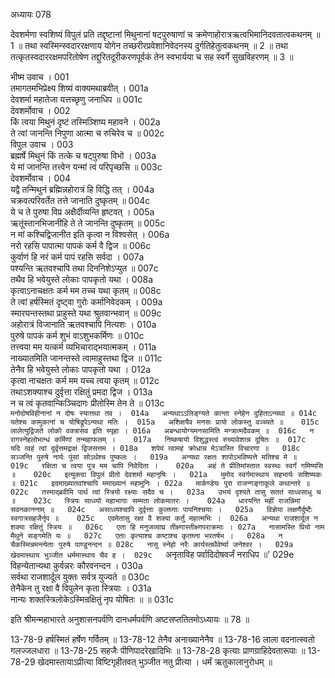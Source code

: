 अध्यायः 078

देवशर्मणा स्वशिष्यं विपुलं प्रति तद्दृष्टानां मिथुनानां षट्पुरुषाणां च क्रमेणाहोरात्रऋत्वभिमानिदवतात्वकथनम् ॥ 1 ॥ तथा स्वस्मिन्स्वदाररक्षणाय योगेन तच्छरीरप्रवेशानिवेदनस्य दुर्गतिहेतुत्वकथनम् ॥ 2 ॥ तथा तत्कृतस्वदाररक्षमपरितोषेण तद्दुरितदूरीकरणपूर्वकं तेन स्वभार्यया च सह स्वर्गे सुखविहरणम् ॥ 3 ॥
	
भीष्म उवाच ।	001  
तमागतमभिप्रेक्ष्य शिष्यं वाक्यमथाब्रवीत् ।	001a  
देवशर्मा महातेजा यत्तच्छृणु जनाधिप ॥	001c  
देवशर्मोवाच ।	002  
किं त्वया मिथुनं दृष्टं तस्मिञ्शिष्य महावने ।	002a  
ते त्वां जानन्ति निपुणा आत्मा च रुचिरेव च ॥	002c  
विपुल उवाच ।	003  
ब्रह्मर्षे मिथुनं किं तत्के च षट्पुरुषा विभो ।	003a  
ये मां जानन्ति तत्त्वेन यन्मां त्वं परिपृच्छसि ॥	003c  
देवशर्मोवाच ।	004  
यद्वै तन्मिथुनं ब्रह्मिन्नहोरात्रं हि विद्धि तत् ।	004a  
चक्रवत्परिवर्तेत तत्ते जानाति दुष्कृतम् ॥	004c  
ये च ते पुरुषा विप्र अक्षैर्दीव्यन्ति हृष्टवत् ।	005a  
ऋतूंस्तानभिजानीहि ते ते जानन्ति दुष्कृतम् ॥	005c  
न मां कश्चिद्विजानीत इति कृत्वा न विश्वसेत् ।	006a  
नरो रहसि पापात्मा पापकं कर्म वै द्विज ॥	006c  
कुर्वाणं हि नरं कर्म पापं रहसि सर्वदा ।	007a  
पश्यन्ति ऋतवश्चापि तथा दिननिशेऽप्युत ॥	007c  
तथैव हि भवेयुस्ते लोकाः पापकृतो यथा ।	008a  
कृत्वाऽनाचक्षतः कर्म मम तच्च यथा कृतम् ॥	008c  
ते त्वां हर्षस्मितं दृष्ट्वा गुरोः कर्मानिवेदकम् ।	009a  
स्मारयन्तस्तथा प्राहुस्ते यथा श्रुतवान्भवान् ॥	009c  
अहोरात्रं विजानाति ऋतवश्चापि नित्यशः ।	010a  
पुरुषे पापकं कर्म शुभं वाऽशुभकर्मिणः ॥	010c  
तत्त्वया मम यत्कर्म व्यभिचाराद्भयात्मकम् ।	011a  
नाख्यातमिति जानन्तस्ते त्वामाहुस्तथा द्विज ॥	011c  
तेनैव हि भवेयुस्ते लोकाः पापकृतो यथा ।	012a  
कृत्वा नाचक्षतः कर्म मम यच्च त्वया कृतम् ॥	012c  
तथाऽशक्याश्च दुर्वृत्ता रक्षितुं प्रमदा द्विज ।	013a  
न च त्वं कृतवान्किञ्चिदागः प्रीतोस्मि तेन ते ॥	013c  
`मनोदोषविहीनानां न दोषः स्यात्तथा तव ।	014a  
अन्यथाऽऽलिङ्ग्यते कान्ता स्नेहेन दुहिताऽन्यथा ॥	014c  
यतेश्च कामुकानां च योषिद्रूपेऽन्यथा मतिः ।	015a  
अशिक्षयैव मनसः प्रायो लोकस्तु वञ्च्यते ॥	015c  
लालेत्युद्विजते लोको वक्त्रासव इति स्पृहा ।	016a  
अबन्धायोग्यमनसामिति मन्त्रात्मदैवकम् ॥	016c  
न रागस्नेहलोभान्धं कर्मिणां तन्महाफलम् ।	017a  
निष्कषायो विशुद्धस्त्वं रुच्यावेशान्न दूषितः ॥	017c  
यदि त्वहं त्वां दुर्वृत्तमद्राक्षं द्विजसत्तम ।	018a  
शपेयं त्वामहं क्रोधान्न मेऽत्रास्ति विचारणा ॥	018c  
सञ्जन्ति पुरुषे नार्यः पुंसां सोऽर्थश्च पुष्कलः ।	019a  
अन्यथा रक्षतः शापोऽभविष्यत्ते मतिश्च मे ॥	019c  
रक्षिता च त्वया पुत्र मम चापि निवेदिता ।	020a  
अहं ते प्रीतिमांस्तात स्वस्थः स्वर्गं गमिष्यसि ॥	020c  
इत्युक्त्वा विपुलं प्रीतो देवशर्मा महानृषिः ।	021a  
मुमोद स्वर्गमास्थाय सहभार्यः सशिष्यकः ॥	021c  
इदमाख्यातवांश्चापि ममाख्यानं महामुनिः ।	022a  
मार्कण्डेयः पुरा राजन्गङ्गाकूले कथान्तरे ॥	022c  
तस्माद्ब्रवीमि पार्थ त्वां स्त्रियो रक्ष्याः सदैव च ।	023a  
उभयं दृश्यते तासु सततं साध्वसाधु च ॥	023c  
स्त्रियः साध्व्यो महाभागाः सम्मता लोकमातरः ।	024a  
धारयन्ति महीं राजन्निमां सवनकाननाम् ॥	024c  
असाध्व्यश्चापि दुर्वृत्ताः कुलघ्नाः पापनिश्चयाः ।	025a  
विज्ञेया लक्षणैर्दुष्टैः स्वगात्रसहजैर्नृप ॥	025c  
एवमेतासु रक्षा वै शक्या कर्तुं महात्मभिः ।	026a  
अन्यथा राजशार्दूल न शक्या रक्षितुं स्त्रियः ॥	026c  
एता हि मनुजव्याघ्र तीक्ष्णास्तीक्ष्णपराक्रमाः ।	027a  
नासामस्ति प्रियो नाम मैथुने सङ्गमेति यः ॥	027c  
एताः कृत्याश्च कष्टाश्च कृतघ्ना भरतर्षभ ।	028a  
न चैकस्मिन्नमन्त्येताः पुरुषे पाण्डुनन्दन ॥	028c  
नासु स्नेहो नरैः कार्यस्तथैवेर्ष्या जनेश्वर ।	029a  
खेदमास्थाय भुञ्जीत धर्ममास्थाय चैव ह ।	029c  
`अनृताविह पर्वादिदोषवर्जं नराधिप ॥'	029e  
विहन्येतान्यथा कुर्वन्नरः कौरवनन्दन ।	030a  
सर्वथा राजशार्दूल युक्तः सर्वत्र युज्यते ॥	030c  
तेनैकेन तु रक्षा वै विपुलेन कृता स्त्रियाः ।	031a  
नान्यः शक्तस्त्रिलोकेऽस्मिन्रक्षितुं नृप योषितः ॥ ॥	031c  

इति श्रीमन्महाभारते अनुशासनपर्वणि दानधर्मपर्वणि अष्टसप्ततितमोऽध्यायः ॥ 78 ॥

13-78-9 हर्षस्मितं हर्षेण गर्वितम् ॥ 13-78-12 तेनैव अनाख्यानेनैव ॥ 13-78-16 लाला वदनात्स्वतो गलज्जलधारा ॥ 13-78-25 सहजैः पीणिपादरेखादिभिः ॥ 13-78-28 कृत्याः प्राणग्राहिदेवतारूपाः ॥ 13-78-29 खेदमास्तायाऽप्रीत्या विष्टिगृहीतवत् भुञ्जीत नतु प्रीत्या । धर्मं ऋतुकालानुरोधम् ॥	
